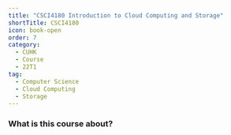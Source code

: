 ```yaml
---
title: "CSCI4180 Introduction to Cloud Computing and Storage"
shortTitle: CSCI4180
icon: book-open
order: 7
category:
  - CUHK
  - Course
  - 22T1
tag:
  - Computer Science
  - Cloud Computing
  - Storage
---
```


### What is this course about? 